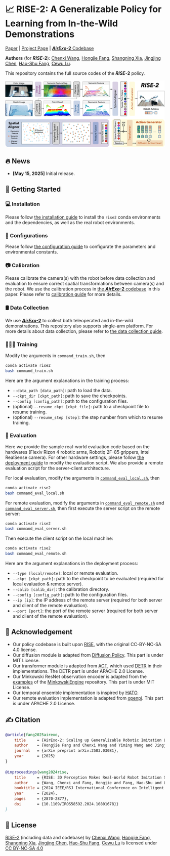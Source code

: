 # 📈 RISE-2: A Generalizable Policy for Learning from In-the-Wild Demonstrations

[Paper](https://arxiv.org/abs/2503.03081) | [Project Page](http://airexo.tech/airexo2/) | [***AirExo*-2** Codebase](https://github.com/AirExo/AirExo-2)

**Authors** (for ***RISE*-2**): [Chenxi Wang](https://github.com/chenxi-wang), [Hongjie Fang](https://tonyfang.net/), [Shangning Xia](https://github.com/Xiashangning), [Jingjing Chen](https://github.com/junxix/), [Hao-Shu Fang](https://fang-haoshu.github.io/), [Cewu Lu](https://www.mvig.org/).

This repository contains the full source codes of the ***RISE*-2** policy.

![rise2](assets/images/model.jpg)

## 🔥 News

- **[May 15, 2025]** Initial release.

## 🛫 Getting Started

### 💻 Installation

Please follow [the installation guide](assets/docs/INSTALL.md) to install the `rise2` conda environments and the dependencies, as well as the real robot environments. 

### 🔨 Configurations

Please follow [the configuration guide](assets/docs/CONFIG.md) to configurate the parameters and environmental constants.

### 📷 Calibration

Please calibrate the camera(s) with the robot before data collection and evaluation to ensure correct spatial transformations between camera(s) and the robot. We use the calibration process in [the ***AirExo*-2** codebase](https://github.com/AirExo/AirExo-2) in this paper. Please refer to [calibration guide](assets/docs/CALIB.md) for more details.

### 🛢️ Data Collection

We use [***AirExo*-2**](http://airexo.tech/airexo2/) to collect both teleoperated and in-the-wild demonstrations. This repository also supports single-arm platform. For more details about data collection, please refer to [the data collection guide](assets/docs/DATA.md).

### 🧑🏻‍💻 Training

Modify the arguments in `command_train.sh`, then

```bash
conda activate rise2
bash command_train.sh 
```

Here are the argument explanations in the training process:

- `--data_path [data_path]`: path to load the data.
- `--ckpt_dir [ckpt_path]`: path to save the checkpoints.
- `--config [config_path]`: path to the configuration files.
- (optional) `--resume_ckpt [ckpt_file]`: path to a checkpoint file to resume training.
- (optional) `--resume_step [step]`: the step number from which to resume training.

### 🤖 Evaluation

Here we provide the sample real-world evaluation code based on the hardwares (Flexiv Rizon 4 robotic arms, Robotiq 2F-85 grippers, Intel RealSense camera). For other hardware settings, please follow [the deployment guide](assets/docs/DEPLOY.md) to modify the evaluation script. We also provide a remote evaluation script for the server-client architecture.

For local evaluation, modify the arguments in [`command_eval_local.sh`](./command_eval_local.sh), then

```bash
conda activate rise2
bash command_eval_local.sh
```

For remote evaluation, modify the arguments in [`command_eval_remote.sh`](./command_eval_remote.sh) and [`command_eval_server.sh`](./command_eval_server.sh), then first execute the server script on the remote server:

```bash
conda activate rise2
bash command_eval_server.sh
```

Then execute the client script on the local machine:

```bash
conda activate rise2
bash command_eval_remote.sh
```

Here are the argument explanations in the deployment process:

- `--type [local/remote]`: local or remote evaluation.
- `--ckpt [ckpt_path]`: path to the checkpoint to be evaluated (required for local evaluation & remote server).
- `--calib [calib_dir]`: the calibration directory.
- `--config [config_path]`: path to the configuration files.
- `--ip [ip]`: the IP address of the remote server (required for both server and client of the remote evaluation).
- `--port [port]`: the port of the remote server (required for both server and client of the remote evaluation).

## 🙏 Acknowledgement

- Our policy codebase is built upon [RISE](https://github.com/rise-policy/rise), with the original CC-BY-NC-SA 4.0 license.
- Our diffusion module is adapted from [Diffusion Policy](https://github.com/real-stanford/diffusion_policy). This part is under MIT License.
- Our transformer module is adapted from [ACT](https://github.com/tonyzhaozh/act), which used [DETR](https://github.com/facebookresearch/detr) in their implementations. The DETR part is under APACHE 2.0 License.
- Our Minkowski ResNet observation encoder is adapted from the [examples](https://github.com/NVIDIA/MinkowskiEngine/blob/master/examples) of the [MinkowskiEngine](https://github.com/NVIDIA/MinkowskiEngine) repository. This part is under MIT License.
- Our temporal ensemble implementation is inspired by [HATO](https://github.com/ToruOwO/hato).
- Our remote evaluation implementation is adapted from [openpi](https://github.com/Physical-Intelligence/openpi). This part is under APACHE 2.0 License.

## ✍️ Citation

```bibtex
@article{fang2025airexo,
    title     = {AirExo-2: Scaling up Generalizable Robotic Imitation Learning with Low-Cost Exoskeletons},
    author    = {Hongjie Fang and Chenxi Wang and Yiming Wang and Jingjing Chen and Shangning Xia and Jun Lv and Zihao He and Xiyan Yi and Yunhan Guo and Xinyu Zhan and Lixin Yang and Weiming Wang and Cewu Lu and Hao-Shu Fang},
    journal   = {arXiv preprint arXiv:2503.03081},
    year      = {2025}
}

@inproceedings{wang2024rise,
    title     = {RISE: 3D Perception Makes Real-World Robot Imitation Simple and Effective},
    author    = {Wang, Chenxi and Fang, Hongjie and Fang, Hao-Shu and Lu, Cewu},
    booktitle = {2024 IEEE/RSJ International Conference on Intelligent Robots and Systems (IROS)}, 
    year      = {2024},
    pages     = {2870-2877},
    doi       = {10.1109/IROS58592.2024.10801678}}
}
```

## 📃 License

<p xmlns:cc="http://creativecommons.org/ns#" xmlns:dct="http://purl.org/dc/terms/"><a property="dct:title" rel="cc:attributionURL" href="https://airexo.tech/airexo2/">RISE-2</a> (including data and codebase) by <a rel="cc:attributionURL dct:creator" property="cc:attributionName" href="https://github.com/chenxi-wang">Chenxi Wang</a>, <a href="https://tonyfang.net/">Hongjie Fang</a>, <a href="https://github.com/Xiashangning">Shangning Xia</a>, <a href="https://github.com/junxix/">Jingjing Chen</a>, <a href="https://fang-haoshu.github.io/">Hao-Shu Fang</a>, <a href="https://www.mvig.org/">Cewu Lu</a> is licensed under <a href="https://creativecommons.org/licenses/by-nc-sa/4.0/?ref=chooser-v1" target="_blank" rel="license noopener noreferrer" style="display:inline-block;">CC BY-NC-SA 4.0<img style="height:22px!important;margin-left:3px;vertical-align:text-bottom;" src="https://mirrors.creativecommons.org/presskit/icons/cc.svg?ref=chooser-v1" alt=""><img style="height:22px!important;margin-left:3px;vertical-align:text-bottom;" src="https://mirrors.creativecommons.org/presskit/icons/by.svg?ref=chooser-v1" alt=""><img style="height:22px!important;margin-left:3px;vertical-align:text-bottom;" src="https://mirrors.creativecommons.org/presskit/icons/nc.svg?ref=chooser-v1" alt=""><img style="height:22px!important;margin-left:3px;vertical-align:text-bottom;" src="https://mirrors.creativecommons.org/presskit/icons/sa.svg?ref=chooser-v1" alt=""></a></p>
